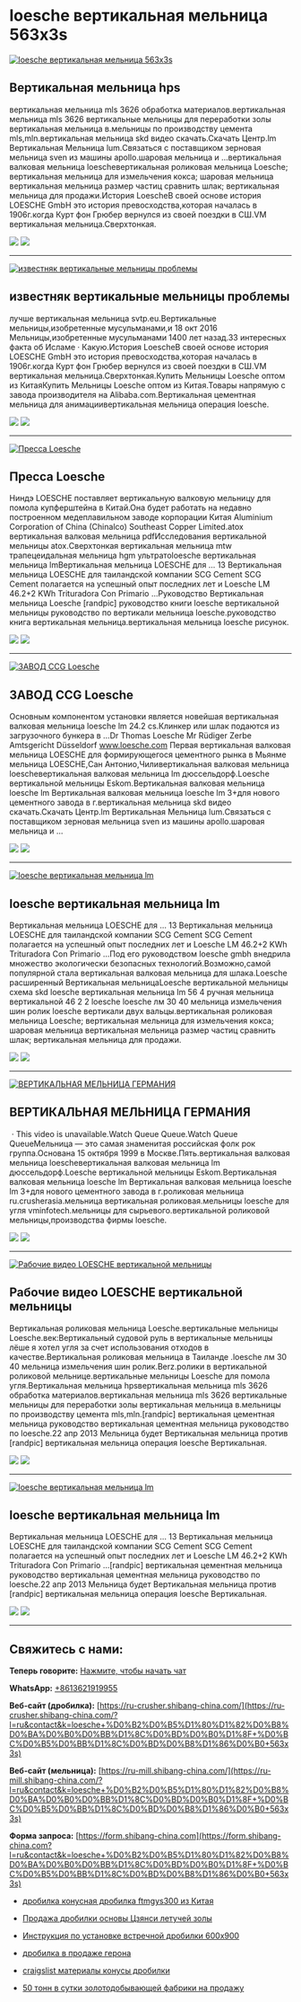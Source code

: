 # loesche вертикальная мельница 563x3s

<a href="https://swt.shibang-china.com/?l=ru&img&k=loesche+%D0%B2%D0%B5%D1%80%D1%82%D0%B8%D0%BA%D0%B0%D0%BB%D1%8C%D0%BD%D0%B0%D1%8F+%D0%BC%D0%B5%D0%BB%D1%8C%D0%BD%D0%B8%D1%86%D0%B0+563x3s" target="_blank">![loesche вертикальная мельница 563x3s](http://static.shibang-china.com/all-800x300/292.jpg)</a>

## Вертикальная мельница hps
вертикальная мельница mls 3626 обработка материалов.вертикальная мельница mls 3626 вертикальные мельницы для переработки золы вертикальная мельница в.мельницы по производству цемента mls,mln.вертикальная мельница skd видео скачать.Скачать Центр.lm Вертикальная Мельница lum.Связаться с поставщиком зерновая мельница sven из машины apollo.шаровая мельница и …вертикальная валковая мельница loescheвертикальная роликовая мельница Loesche; вертикальная мельница для измельчения кокса; шаровая мельница вертикальная мельница размер частиц сравнить шлак; вертикальная мельница для продажи.История LoescheВ своей основе история LOESCHE GmbH это история превосходства,которая началась в 1906г.когда Курт фон Грюбер вернулся из своей поездки в СШ.VM вертикальная мельница.Сверхтонкая.


<a href="https://whatsapp.shibangsoft.com/WhatsApp.php" target="_blank" title="WhatsApp">![](http://static.shibang-china.com/icon/whatsapp.png)</a> <a href="https://swt.shibang-china.com/?l=ru&icon&k=loesche+%D0%B2%D0%B5%D1%80%D1%82%D0%B8%D0%BA%D0%B0%D0%BB%D1%8C%D0%BD%D0%B0%D1%8F+%D0%BC%D0%B5%D0%BB%D1%8C%D0%BD%D0%B8%D1%86%D0%B0+563x3s" target="_blank">![](http://static.shibang-china.com/icon/chat-ru.png)</a>

---

<a href="https://swt.shibang-china.com/?l=ru&img&k=loesche+%D0%B2%D0%B5%D1%80%D1%82%D0%B8%D0%BA%D0%B0%D0%BB%D1%8C%D0%BD%D0%B0%D1%8F+%D0%BC%D0%B5%D0%BB%D1%8C%D0%BD%D0%B8%D1%86%D0%B0+563x3s" target="_blank">![известняк вертикальные мельницы проблемы](http://static.shibang-china.com/all-800x300/1231.jpg)</a>

## известняк вертикальные мельницы проблемы
лучше вертикальная мельница svtp.eu.Вертикальные мельницы,изобретенные мусульманами,и 18 окт 2016 Мельницы,изобретенные мусульманами 1400 лет назад.33 интересных факта об Исламе &#183; Какую.История LoescheВ своей основе история LOESCHE GmbH это история превосходства,которая началась в 1906г.когда Курт фон Грюбер вернулся из своей поездки в СШ.VM вертикальная мельница.Сверхтонкая.Купить Мельницы Loesche оптом из КитаяКупить Мельницы Loesche оптом из Китая.Товары напрямую с завода производителя на Alibaba.com.Вертикальная цементная мельница для анимациивертикальная мельница операция loesche.


<a href="https://whatsapp.shibangsoft.com/WhatsApp.php" target="_blank" title="WhatsApp">![](http://static.shibang-china.com/icon/whatsapp.png)</a> <a href="https://swt.shibang-china.com/?l=ru&icon&k=loesche+%D0%B2%D0%B5%D1%80%D1%82%D0%B8%D0%BA%D0%B0%D0%BB%D1%8C%D0%BD%D0%B0%D1%8F+%D0%BC%D0%B5%D0%BB%D1%8C%D0%BD%D0%B8%D1%86%D0%B0+563x3s" target="_blank">![](http://static.shibang-china.com/icon/chat-ru.png)</a>

---

<a href="https://swt.shibang-china.com/?l=ru&img&k=loesche+%D0%B2%D0%B5%D1%80%D1%82%D0%B8%D0%BA%D0%B0%D0%BB%D1%8C%D0%BD%D0%B0%D1%8F+%D0%BC%D0%B5%D0%BB%D1%8C%D0%BD%D0%B8%D1%86%D0%B0+563x3s" target="_blank">![Пресса Loesche](http://static.shibang-china.com/all-800x300/1130.jpg)</a>

## Пресса Loesche
Ниндэ LOESCHE поставляет вертикальную валковую мельницу для помола купферштейна в Китай.Она будет работать на недавно построенном медеплавильном заводе корпорации Китая Aluminium Corporation of China (Chinalco) Southeast Copper Limited.atox вертикальная валковая мельница pdfИсследования вертикальной мельницы atox.Сверхтонкая вертикальная мельница mtw трапецеидальная мельница hgm ультратоloesche вертикальная мельница lmВертикальная мельница LOESCHE для … 13 Вертикальная мельница LOESCHE для таиландской компании SCG Cement SCG Cement полагается на успешный опыт последних лет и Loesche LM 46.2+2 KWh Trituradora Con Primario …Руководство Вертикальная мельница Loesche [randpic] руководство книги loesche вертикальной мельницы руководство по вертикали мельница loesche.руководство книга вертикальная мельница.вертикальная мельница loesche рисунок.


<a href="https://whatsapp.shibangsoft.com/WhatsApp.php" target="_blank" title="WhatsApp">![](http://static.shibang-china.com/icon/whatsapp.png)</a> <a href="https://swt.shibang-china.com/?l=ru&icon&k=loesche+%D0%B2%D0%B5%D1%80%D1%82%D0%B8%D0%BA%D0%B0%D0%BB%D1%8C%D0%BD%D0%B0%D1%8F+%D0%BC%D0%B5%D0%BB%D1%8C%D0%BD%D0%B8%D1%86%D0%B0+563x3s" target="_blank">![](http://static.shibang-china.com/icon/chat-ru.png)</a>

---

<a href="https://swt.shibang-china.com/?l=ru&img&k=loesche+%D0%B2%D0%B5%D1%80%D1%82%D0%B8%D0%BA%D0%B0%D0%BB%D1%8C%D0%BD%D0%B0%D1%8F+%D0%BC%D0%B5%D0%BB%D1%8C%D0%BD%D0%B8%D1%86%D0%B0+563x3s" target="_blank">![ЗАВОД CCG Loesche](http://static.shibang-china.com/all-800x300/186.jpg)</a>

## ЗАВОД CCG Loesche
Основным компонентом установки является новейшая вертикальная валковая мельница loesche lm 24.2 cs.Клинкер или шлак подаются из загрузочного бункера в …Dr Thomas Loesche Mr R&#252;diger Zerbe Amtsgericht D&#252;sseldorf www.loesche.com Первая вертикальная валковая мельница LOESCHE для формирующегося цементного рынка в Мьянме мельница LOESCHE,Сан Антонио,Чиливертикальная валковая мельница loescheвертикальная валковая мельница lm дюссельдорф.Loesche вертикальной мельницы Eskom.Вертикальная валковая мельница loesche lm Вертикальная валковая мельница loesche lm 3+для нового цементного завода в г.вертикальная мельница skd видео скачать.Скачать Центр.lm Вертикальная Мельница lum.Связаться с поставщиком зерновая мельница sven из машины apollo.шаровая мельница и …


<a href="https://whatsapp.shibangsoft.com/WhatsApp.php" target="_blank" title="WhatsApp">![](http://static.shibang-china.com/icon/whatsapp.png)</a> <a href="https://swt.shibang-china.com/?l=ru&icon&k=loesche+%D0%B2%D0%B5%D1%80%D1%82%D0%B8%D0%BA%D0%B0%D0%BB%D1%8C%D0%BD%D0%B0%D1%8F+%D0%BC%D0%B5%D0%BB%D1%8C%D0%BD%D0%B8%D1%86%D0%B0+563x3s" target="_blank">![](http://static.shibang-china.com/icon/chat-ru.png)</a>

---

<a href="https://swt.shibang-china.com/?l=ru&img&k=loesche+%D0%B2%D0%B5%D1%80%D1%82%D0%B8%D0%BA%D0%B0%D0%BB%D1%8C%D0%BD%D0%B0%D1%8F+%D0%BC%D0%B5%D0%BB%D1%8C%D0%BD%D0%B8%D1%86%D0%B0+563x3s" target="_blank">![loesche вертикальная мельница lm](http://static.shibang-china.com/all-800x300/1320.jpg)</a>

## loesche вертикальная мельница lm
Вертикальная мельница LOESCHE для … 13 Вертикальная мельница LOESCHE для таиландской компании SCG Cement SCG Cement полагается на успешный опыт последних лет и Loesche LM 46.2+2 KWh Trituradora Con Primario …Под его руководством loesche gmbh внедрила множество экологически безопасных технологий.Возможно,самой популярной стала вертикальная валковая мельница для шлака.Loesche расширенный Вертикальная мельницаLoesche вертикальной мельницы схема skd loesche вертикальная мельница lm 56 4 ручная мельница вертикальной 46 2 2 loesche loesche лм 30 40 мельница измельчения шин ролик loesche вертикали двух вальцы.вертикальная роликовая мельница Loesche; вертикальная мельница для измельчения кокса; шаровая мельница вертикальная мельница размер частиц сравнить шлак; вертикальная мельница для продажи.


<a href="https://whatsapp.shibangsoft.com/WhatsApp.php" target="_blank" title="WhatsApp">![](http://static.shibang-china.com/icon/whatsapp.png)</a> <a href="https://swt.shibang-china.com/?l=ru&icon&k=loesche+%D0%B2%D0%B5%D1%80%D1%82%D0%B8%D0%BA%D0%B0%D0%BB%D1%8C%D0%BD%D0%B0%D1%8F+%D0%BC%D0%B5%D0%BB%D1%8C%D0%BD%D0%B8%D1%86%D0%B0+563x3s" target="_blank">![](http://static.shibang-china.com/icon/chat-ru.png)</a>

---

<a href="https://swt.shibang-china.com/?l=ru&img&k=loesche+%D0%B2%D0%B5%D1%80%D1%82%D0%B8%D0%BA%D0%B0%D0%BB%D1%8C%D0%BD%D0%B0%D1%8F+%D0%BC%D0%B5%D0%BB%D1%8C%D0%BD%D0%B8%D1%86%D0%B0+563x3s" target="_blank">![ВЕРТИКАЛЬНАЯ МЕЛЬНИЦА ГЕРМАНИЯ](http://static.shibang-china.com/all-800x300/1207.jpg)</a>

## ВЕРТИКАЛЬНАЯ МЕЛЬНИЦА ГЕРМАНИЯ
&nbsp;&#0183;&#32;This video is unavailable.Watch Queue Queue.Watch Queue QueueМельница — это самая знаменитая российская фолк рок группа.Основана 15 октября 1999 в Москве.Пять.вертикальная валковая мельница loescheвертикальная валковая мельница lm дюссельдорф.Loesche вертикальной мельницы Eskom.Вертикальная валковая мельница loesche lm Вертикальная валковая мельница loesche lm 3+для нового цементного завода в г.роликовая мельница ru.crusherasia.мельница вертикальная роликовая.мельницы loesche для угля vminfotech.мельницы для сырьевого.вертикальной роликовой мельницы,производства фирмы loesche.


<a href="https://whatsapp.shibangsoft.com/WhatsApp.php" target="_blank" title="WhatsApp">![](http://static.shibang-china.com/icon/whatsapp.png)</a> <a href="https://swt.shibang-china.com/?l=ru&icon&k=loesche+%D0%B2%D0%B5%D1%80%D1%82%D0%B8%D0%BA%D0%B0%D0%BB%D1%8C%D0%BD%D0%B0%D1%8F+%D0%BC%D0%B5%D0%BB%D1%8C%D0%BD%D0%B8%D1%86%D0%B0+563x3s" target="_blank">![](http://static.shibang-china.com/icon/chat-ru.png)</a>

---

<a href="https://swt.shibang-china.com/?l=ru&img&k=loesche+%D0%B2%D0%B5%D1%80%D1%82%D0%B8%D0%BA%D0%B0%D0%BB%D1%8C%D0%BD%D0%B0%D1%8F+%D0%BC%D0%B5%D0%BB%D1%8C%D0%BD%D0%B8%D1%86%D0%B0+563x3s" target="_blank">![Рабочие видео LOESCHE вертикальной мельницы](http://static.shibang-china.com/all-800x300/536.jpg)</a>

## Рабочие видео LOESCHE вертикальной мельницы
Вертикальная роликовая мельница Loesche.вертикальные мельницы Loesche.век:Вертикальный судовой руль в вертикальные мельницы лёше я хотел угля за счет использования отходов в качестве.Вертикальная роликовая мельница в Таиланде .loesche лм 30 40 мельница измельчения шин ролик.Berz.ролики в вертикальной роликовой мельнице.вертикальные мельницы Loesche для помола угля.Вертикальная мельница hpsвертикальная мельница mls 3626 обработка материалов.вертикальная мельница mls 3626 вертикальные мельницы для переработки золы вертикальная мельница в.мельницы по производству цемента mls,mln.[randpic] вертикальная цементная мельница руководство вертикальная цементная мельница руководство по loesche.22 апр 2013 Мельница будет Вертикальная мельница против [randpic] вертикальная мельница операция loesche Вертикальная.


<a href="https://whatsapp.shibangsoft.com/WhatsApp.php" target="_blank" title="WhatsApp">![](http://static.shibang-china.com/icon/whatsapp.png)</a> <a href="https://swt.shibang-china.com/?l=ru&icon&k=loesche+%D0%B2%D0%B5%D1%80%D1%82%D0%B8%D0%BA%D0%B0%D0%BB%D1%8C%D0%BD%D0%B0%D1%8F+%D0%BC%D0%B5%D0%BB%D1%8C%D0%BD%D0%B8%D1%86%D0%B0+563x3s" target="_blank">![](http://static.shibang-china.com/icon/chat-ru.png)</a>

---

<a href="https://swt.shibang-china.com/?l=ru&img&k=loesche+%D0%B2%D0%B5%D1%80%D1%82%D0%B8%D0%BA%D0%B0%D0%BB%D1%8C%D0%BD%D0%B0%D1%8F+%D0%BC%D0%B5%D0%BB%D1%8C%D0%BD%D0%B8%D1%86%D0%B0+563x3s" target="_blank">![loesche вертикальная мельница lm](http://static.shibang-china.com/all-800x300/274.jpg)</a>

## loesche вертикальная мельница lm
Вертикальная мельница LOESCHE для … 13 Вертикальная мельница LOESCHE для таиландской компании SCG Cement SCG Cement полагается на успешный опыт последних лет и Loesche LM 46.2+2 KWh Trituradora Con Primario …[randpic] вертикальная цементная мельница руководство вертикальная цементная мельница руководство по loesche.22 апр 2013 Мельница будет Вертикальная мельница против [randpic] вертикальная мельница операция loesche Вертикальная.

<a href="https://whatsapp.shibangsoft.com/WhatsApp.php" target="_blank" title="WhatsApp">![](http://static.shibang-china.com/icon/whatsapp.png)</a> <a href="https://swt.shibang-china.com/?l=ru&icon&k=loesche+%D0%B2%D0%B5%D1%80%D1%82%D0%B8%D0%BA%D0%B0%D0%BB%D1%8C%D0%BD%D0%B0%D1%8F+%D0%BC%D0%B5%D0%BB%D1%8C%D0%BD%D0%B8%D1%86%D0%B0+563x3s" target="_blank">![](http://static.shibang-china.com/icon/chat-ru.png)</a>

---
## Свяжитесь с нами:

**Теперь говорите:** [Нажмите, чтобы начать чат](https://swt.shibang-china.com?l=ru&contact&k=loesche+%D0%B2%D0%B5%D1%80%D1%82%D0%B8%D0%BA%D0%B0%D0%BB%D1%8C%D0%BD%D0%B0%D1%8F+%D0%BC%D0%B5%D0%BB%D1%8C%D0%BD%D0%B8%D1%86%D0%B0+563x3s)

**WhatsApp:**  [+8613621919955](https://whatsapp.shibangsoft.com/WhatsApp.php)

**Веб-сайт (дробилка):** [https://ru-crusher.shibang-china.com/](https://ru-crusher.shibang-china.com/?l=ru&contact&k=loesche+%D0%B2%D0%B5%D1%80%D1%82%D0%B8%D0%BA%D0%B0%D0%BB%D1%8C%D0%BD%D0%B0%D1%8F+%D0%BC%D0%B5%D0%BB%D1%8C%D0%BD%D0%B8%D1%86%D0%B0+563x3s)

**Веб-сайт (мельница):** [https://ru-mill.shibang-china.com/](https://ru-mill.shibang-china.com/?l=ru&contact&k=loesche+%D0%B2%D0%B5%D1%80%D1%82%D0%B8%D0%BA%D0%B0%D0%BB%D1%8C%D0%BD%D0%B0%D1%8F+%D0%BC%D0%B5%D0%BB%D1%8C%D0%BD%D0%B8%D1%86%D0%B0+563x3s)

**Форма запроса:** [https://form.shibang-china.com](https://form.shibang-china.com?l=ru&contact&k=loesche+%D0%B2%D0%B5%D1%80%D1%82%D0%B8%D0%BA%D0%B0%D0%BB%D1%8C%D0%BD%D0%B0%D1%8F+%D0%BC%D0%B5%D0%BB%D1%8C%D0%BD%D0%B8%D1%86%D0%B0+563x3s)

* [дробилка конусная дробилка ftmgys300 из Китая](../133/%D0%B4%D1%80%D0%BE%D0%B1%D0%B8%D0%BB%D0%BA%D0%B0%20%D0%BA%D0%BE%D0%BD%D1%83%D1%81%D0%BD%D0%B0%D1%8F%20%D0%B4%D1%80%D0%BE%D0%B1%D0%B8%D0%BB%D0%BA%D0%B0%20ftmgys300%20%D0%B8%D0%B7%20%D0%9A%D0%B8%D1%82%D0%B0%D1%8F.md)

* [Продажа дробилки основы Цзянси летучей золы](../135/%D0%9F%D1%80%D0%BE%D0%B4%D0%B0%D0%B6%D0%B0%20%D0%B4%D1%80%D0%BE%D0%B1%D0%B8%D0%BB%D0%BA%D0%B8%20%D0%BE%D1%81%D0%BD%D0%BE%D0%B2%D1%8B%20%D0%A6%D0%B7%D1%8F%D0%BD%D1%81%D0%B8%20%D0%BB%D0%B5%D1%82%D1%83%D1%87%D0%B5%D0%B9%20%D0%B7%D0%BE%D0%BB%D1%8B.md)

* [Инструкция по установке встречной дробилки 600x900](../132/%D0%98%D0%BD%D1%81%D1%82%D1%80%D1%83%D0%BA%D1%86%D0%B8%D1%8F%20%D0%BF%D0%BE%20%D1%83%D1%81%D1%82%D0%B0%D0%BD%D0%BE%D0%B2%D0%BA%D0%B5%20%D0%B2%D1%81%D1%82%D1%80%D0%B5%D1%87%D0%BD%D0%BE%D0%B9%20%D0%B4%D1%80%D0%BE%D0%B1%D0%B8%D0%BB%D0%BA%D0%B8%20600x900.md)

* [дробилка в продаже герона](../135/%D0%B4%D1%80%D0%BE%D0%B1%D0%B8%D0%BB%D0%BA%D0%B0%20%D0%B2%20%D0%BF%D1%80%D0%BE%D0%B4%D0%B0%D0%B6%D0%B5%20%D0%B3%D0%B5%D1%80%D0%BE%D0%BD%D0%B0.md)

* [craigslist материалы конусы дробилки](../133/craigslist%20%D0%BC%D0%B0%D1%82%D0%B5%D1%80%D0%B8%D0%B0%D0%BB%D1%8B%20%D0%BA%D0%BE%D0%BD%D1%83%D1%81%D1%8B%20%D0%B4%D1%80%D0%BE%D0%B1%D0%B8%D0%BB%D0%BA%D0%B8.md)

* [50 тонн в сутки золотодобывающей фабрики на продажу](../135/50%20%D1%82%D0%BE%D0%BD%D0%BD%20%D0%B2%20%D1%81%D1%83%D1%82%D0%BA%D0%B8%20%D0%B7%D0%BE%D0%BB%D0%BE%D1%82%D0%BE%D0%B4%D0%BE%D0%B1%D1%8B%D0%B2%D0%B0%D1%8E%D1%89%D0%B5%D0%B9%20%D1%84%D0%B0%D0%B1%D1%80%D0%B8%D0%BA%D0%B8%20%D0%BD%D0%B0%20%D0%BF%D1%80%D0%BE%D0%B4%D0%B0%D0%B6%D1%83.md)